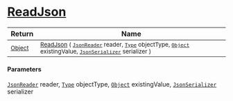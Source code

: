 # [ReadJson](./FeatureDescriptorJsonConverter-100664063.md)



| Return | Name | 
| --- | --- | 
| <sub>[Object](https://docs.microsoft.com/en-us/dotnet/api/System.Object)</sub>| <sub>[ReadJson](./FeatureDescriptorJsonConverter-100664063.md) ( [`JsonReader`](./FeatureDescriptorJsonConverter-100664063.md) reader, [`Type`](https://docs.microsoft.com/en-us/dotnet/api/System.Type) objectType, [`Object`](https://docs.microsoft.com/en-us/dotnet/api/System.Object) existingValue, [`JsonSerializer`](./FeatureDescriptorJsonConverter-100664063.md) serializer )</sub>| <br>


#### Parameters
[`JsonReader`](./FeatureDescriptorJsonConverter-100664063.md) reader, [`Type`](https://docs.microsoft.com/en-us/dotnet/api/System.Type) objectType, [`Object`](https://docs.microsoft.com/en-us/dotnet/api/System.Object) existingValue, [`JsonSerializer`](./FeatureDescriptorJsonConverter-100664063.md) serializer